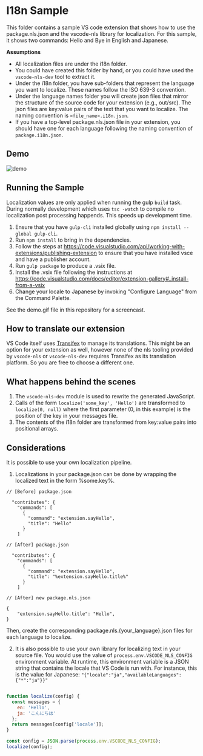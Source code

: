 # I18n Sample

This folder contains a sample VS code extension that shows how to use the package.nls.json and the vscode-nls library for localization. For this sample, it shows two commands: Hello and Bye in English and Japanese.

**Assumptions**

* All localization files are under the i18n folder.
* You could have created this folder by hand, or you could have used the `vscode-nls-dev` tool to extract it.
* Under the i18n folder, you have sub-folders that represent the language you want to localize. These names follow the ISO 639-3 convention.
* Under the language names folder you will create json files that mirror the structure of the source code for your extension (e.g., out/src). The json files are key:value pairs of the text that you want to localize. The naming convention is `<file_name>.i18n.json`.
* If you have a top-level package.nls.json file in your extension, you should have one for each language following the naming convention of `package.i18n.json`.

## Demo

![demo](demo.gif)

## Running the Sample

Localization values are only applied when running the gulp `build` task. During normally development which uses `tsc -watch` to compile no localization post processing happends. This speeds up development time.

1. Ensure that you have `gulp-cli` installed globally using `npm install --global gulp-cli`.
1. Run `npm install` to bring in the dependencies.
1. Follow the steps at https://code.visualstudio.com/api/working-with-extensions/publishing-extension to ensure that you have installed vsce and have a publisher account.
1. Run `gulp package` to produce a .vsix file.
1. Install the .vsix file following the instructions at https://code.visualstudio.com/docs/editor/extension-gallery#_install-from-a-vsix
1. Change your locale to Japanese by invoking "Configure Language" from the Command Palette.

See the demo.gif file in this repository for a screencast.

## How to translate our extension

VS Code itself uses [Transifex](https://www.transifex.com/) to manage its translations. This might be an option for your extension as well, however none of the nls tooling provided by `vscode-nls` or `vscode-nls-dev` requires Transifex as its translation platform. So you are free to choose a different one.

## What happens behind the scenes

1. The `vscode-nls-dev` module is used to rewrite the generated JavaScript.
1. Calls of the form `localize('some_key', 'Hello')` are transformed to `localize(0, null)` where the first parameter (0, in this example) is the position of the key in your messages file.
1. The contents of the i18n folder are transformed from key:value pairs into positional arrays.

## Considerations

It is possible to use your own localization pipeline.

1. Localizations in your package.json can be done by wrapping the localized text in the form %some.key%.

```
// [Before] package.json

  "contributes": {
    "commands": [
      {
        "command": "extension.sayHello",
        "title": "Hello"
      }
    ]

// [After] package.json

  "contributes": {
    "commands": [
      {
        "command": "extension.sayHello",
        "title": "%extension.sayHello.title%"
      }
    ]

// [After] new package.nls.json

{
    "extension.sayHello.title": "Hello",
}

```

Then, create the corresponding package.nls.{your_language}.json files for each language to localize.

2. It is also possible to use your own library for localizing text in your source file. You would use the value of `process.env.VSCODE_NLS_CONFIG` environment variable. At runtime, this environment variable is a JSON string that contains the locale that VS Code is run with. For instance, this is the value for Japanese: `"{"locale":"ja","availableLanguages":{"*":"ja"}}"`

```JavaScript

function localize(config) {
  const messages = {
    en: 'Hello',
    ja: 'こんにちは'
  };
  return messages[config['locale']];
}

const config = JSON.parse(process.env.VSCODE_NLS_CONFIG);
localize(config);

```